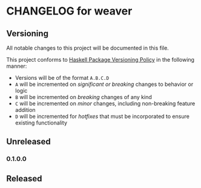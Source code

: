 # CHANGELOG for weaver

## Versioning

All notable changes to this project will be documented in this file.

This project conforms to [Haskell Package Versioning Policy](https://pvp.haskell.org/) in the following manner:

- Versions will be of the format `A.B.C.D`
- `A` will be incremented on _significant or breaking_ changes to behavior or logic
- `B` will be incremented on _breaking_ changes of any kind
- `C` will be incremented on _minor_ changes, including non-breaking feature addition
- `D` will be incremented for _hotfixes_ that must be incorporated to ensure existing functionality

## Unreleased

### 0.1.0.0

## Released
